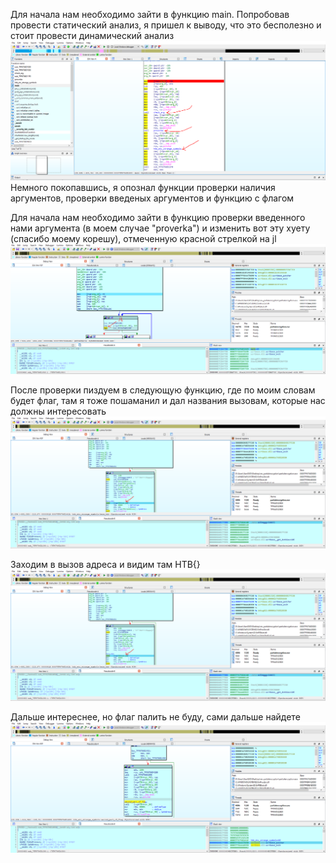 Для начала нам необходимо зайти в функцию main. Попробовав провести статический анализ, я пришел к выводу, что это бесполезно и стоит провести динамический анализ
![main с функциями](https://github.com/logbead/CTF_write_ups/blob/main/HTB/pictures/partial_encryption/Func_in_main.PNG)
Немного покопавшись, я опознал функции проверки наличия аргументов, проверки введеных аргументов и функцию с флагом


Для начала нам необходимо зайти в функцию проверки введенного нами аргумента (в моем случае "proverka") и изменить вот эту хуету (спасибо моему корешу), отмеченную красной стрелкой на jl
![proverka](https://github.com/logbead/CTF_write_ups/blob/main/HTB/pictures/partial_encryption/jl.PNG)


После проверки пиздуем в следующую функцию, где по моим словам будет флаг, там я тоже пошаманил и дал названия вызовам, которые нас должны интересовать
![tut_flag](https://github.com/logbead/CTF_write_ups/blob/main/HTB/pictures/partial_encryption/here_will_be_flag.PNG)


Заходим в вызов адреса и видим там HTB{}
![HTB{}](https://github.com/logbead/CTF_write_ups/blob/main/HTB/pictures/partial_encryption/here_will_be_flag.PNG)


Дальше интереснее, но флаг палить не буду, сами дальше найдете
![Second_part](https://github.com/logbead/CTF_write_ups/blob/main/HTB/pictures/partial_encryption/second_part.PNG)
